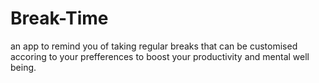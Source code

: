 # Break-Time
an app to remind you of taking regular breaks that can be customised accoring to your prefferences to boost your productivity and mental well being.
